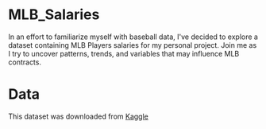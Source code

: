# MLB_Salaries
In an effort to familiarize myself with baseball data, I've decided to explore a dataset containing MLB Players salaries for my personal project. Join me as I try to uncover patterns, trends, and variables that may influence MLB contracts.

# Data
This dataset was downloaded from [Kaggle](https://www.kaggle.com/datasets/thedevastator/maximizing-profits-with-mlb-player-salaries-and?resource=download)


